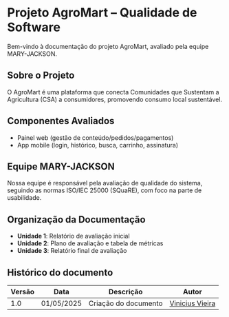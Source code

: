# Projeto AgroMart – Qualidade de Software

Bem-vindo à documentação do projeto AgroMart, avaliado pela equipe MARY-JACKSON.

## Sobre o Projeto

O AgroMart é uma plataforma que conecta Comunidades que Sustentam a Agricultura (CSA) a consumidores, promovendo consumo local sustentável.

## Componentes Avaliados

- Painel web (gestão de conteúdo/pedidos/pagamentos)
- App mobile (login, histórico, busca, carrinho, assinatura)

## Equipe MARY-JACKSON

Nossa equipe é responsável pela avaliação de qualidade do sistema, seguindo as normas ISO/IEC 25000 (SQuaRE), com foco na parte de usabilidade.

## Organização da Documentação

- **Unidade 1**: Relatório de avaliação inicial
- **Unidade 2**: Plano de avaliação e tabela de métricas
- **Unidade 3**: Relatório final de avaliação

## Histórico do documento

| Versão | Data       | Descrição            | Autor                                                  |
| ------ | ---------- | -------------------- | ------------------------------------------------------ |
| 1.0    | 01/05/2025 | Criação do documento | [Vinicius Vieira](https://github.com/viniciusvieira00) |

